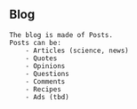 ## Blog
	The blog is made of Posts.
	Posts can be:
		- Articles (science, news)
		- Quotes
		- Opinions
		- Questions
		- Comments
		- Recipes
		- Ads (tbd)